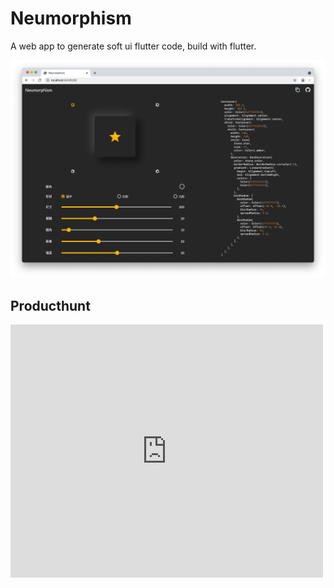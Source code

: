 # Neumorphism

A  web app to generate soft ui flutter code, build with flutter.

![screenshot](./screenshot.jpg)

## Producthunt

<iframe style="border: none;" src="https://cards.producthunt.com/cards/posts/312516?v=1" width="500" height="405" frameborder="0" scrolling="no" allowfullscreen></iframe>